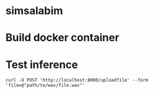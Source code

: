 # simsalabim



# Build docker container

# Test inference



```shell
curl -X POST 'http://localhost:8000/uploadfile' --form 'file=@"path/to/wav/file.wav"'
```
